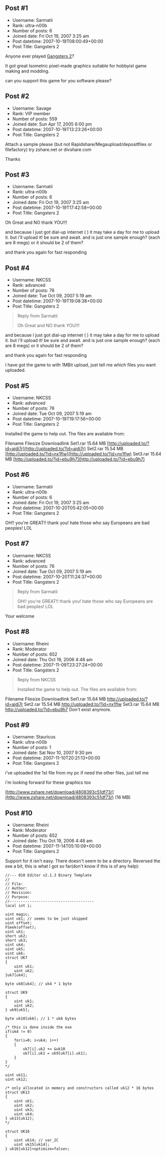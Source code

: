 ## Post #1
- Username: Sarmatii
- Rank: ultra-n00b
- Number of posts: 6
- Joined date: Fri Oct 19, 2007 3:25 am
- Post datetime: 2007-10-19T08:00:49+00:00
- Post Title: Gangsters 2

Anyone ever played [Gangsters 2](http://en.wikipedia.org/wiki/Gangsters_2)?

It got great Isometric pixel-made graphics suitable for hobbyist game making and modding.

can you support this game for you software please?
## Post #2
- Username: Savage
- Rank: VIP member
- Number of posts: 559
- Joined date: Sun Apr 17, 2005 6:00 pm
- Post datetime: 2007-10-19T13:23:26+00:00
- Post Title: Gangsters 2

Attach a sample please (but not Rapidshare/Megaupload/depositfiles or filefactory) try zshare.net or divshare.com

Thanks
## Post #3
- Username: Sarmatii
- Rank: ultra-n00b
- Number of posts: 6
- Joined date: Fri Oct 19, 2007 3:25 am
- Post datetime: 2007-10-19T17:42:58+00:00
- Post Title: Gangsters 2

Oh Great and NO thank YOU!!!  

and because I just got dial-up internet (  ) it may take a day for me to upload it. but i'll upload it! be sure and await. and is just one sample enough? (each are 8 megs) or it should be 2 of them?  

and thank you again for fast responding
## Post #4
- Username: NKCSS
- Rank: advanced
- Number of posts: 76
- Joined date: Tue Oct 09, 2007 5:19 am
- Post datetime: 2007-10-19T19:08:38+00:00
- Post Title: Gangsters 2

> Reply from Sarmatii
>
> Oh Great and NO thank YOU!!!  

and because I just got dial-up internet (  ) it may take a day for me to upload it. but i'll upload it! be sure and await. and is just one sample enough? (each are 8 megs) or it should be 2 of them?  

and thank you again for fast responding

I have got the game to with 1MBit upload, just tell me which files you want uploaded.
## Post #5
- Username: NKCSS
- Rank: advanced
- Number of posts: 76
- Joined date: Tue Oct 09, 2007 5:19 am
- Post datetime: 2007-10-19T19:17:56+00:00
- Post Title: Gangsters 2

Installed the game to help out. The files are available from:


 Filename  Filesize     Downloadlink 
 Set1.rar   15.64 MB  [http://uploaded.to/?id=ajdi7r](http://uploaded.to/?id=ajdi7r) 
 Set2.rar   15.54 MB  [http://uploaded.to/?id=nx1flw](http://uploaded.to/?id=nx1flw) 
 Set3.rar   15.64 MB  [http://uploaded.to/?id=ebu9h7](http://uploaded.to/?id=ebu9h7)
## Post #6
- Username: Sarmatii
- Rank: ultra-n00b
- Number of posts: 6
- Joined date: Fri Oct 19, 2007 3:25 am
- Post datetime: 2007-10-20T05:42:05+00:00
- Post Title: Gangsters 2

OH!! you're GREAT!! thank you! hate those who say Europeans are bad peoples! LOL
## Post #7
- Username: NKCSS
- Rank: advanced
- Number of posts: 76
- Joined date: Tue Oct 09, 2007 5:19 am
- Post datetime: 2007-10-20T11:24:37+00:00
- Post Title: Gangsters 2

> Reply from Sarmatii
>
> OH!! you're GREAT!! thank you! hate those who say Europeans are bad peoples! LOL

Your welcome
## Post #8
- Username: Rheini
- Rank: Moderator
- Number of posts: 652
- Joined date: Thu Oct 19, 2006 4:48 am
- Post datetime: 2007-11-09T23:27:24+00:00
- Post Title: Gangsters 2

> Reply from NKCSS
>
> Installed the game to help out. The files are available from:


 Filename  Filesize     Downloadlink 
 Set1.rar   15.64 MB  http://uploaded.to/?id=ajdi7r 
 Set2.rar   15.54 MB  http://uploaded.to/?id=nx1flw 
 Set3.rar   15.64 MB  http://uploaded.to/?id=ebu9h7
Don't exist anymore.
## Post #9
- Username: Stauricus
- Rank: ultra-n00b
- Number of posts: 1
- Joined date: Sat Nov 10, 2007 9:30 pm
- Post datetime: 2007-11-10T20:21:13+00:00
- Post Title: Gangsters 2

i've uploaded the 1st file from my pc
if  need the other files, just tell me  

i'm looking forward for these graphics too   


[http://www.zshare.net/download/4808393c51df73/](http://www.zshare.net/download/4808393c51df73/)   (16 MB)
## Post #10
- Username: Rheini
- Rank: Moderator
- Number of posts: 652
- Joined date: Thu Oct 19, 2006 4:48 am
- Post datetime: 2007-11-14T05:10:09+00:00
- Post Title: Gangsters 2

Support for it isn't easy. There doesn't seem to be a directory.
Reversed the exe a bit, this is what I got so far(don't know if this is of any help):

```
//--- 010 Editor v2.1.3 Binary Template
//
// File:
// Author:
// Revision:
// Purpose:
//--------------------------------------
local int i;

uint magic;
uint uk1; // seems to be just skipped
uint offset;
FSeek(offset);
uint uk1;
short uk2;
short uk3;
uint uk4;
uint uk5;
uint uk6;
struct UK7
{
	uint uk1;
	uint uk2;
}uk7[uk4];

byte uk8[uk4]; // uk4 * 1 byte

struct UK9
{
	uint uk1;
	uint uk2;
} uk9[uk5];

byte uk10[uk6]; // 1 * uk6 bytes

/* this is done inside the exe
if(uk4 != 0)
{
	for(i=0; i<uk4; i++)
	{
		uk7[i].uk2 += &uk10
		uk7[i].uk1 = uk9[uk7[i].uk1];
	}
}
*/

uint uk11;
uint uk12;

/* only allocated in memory and constructors called uk12 * 16 bytes
struct UK13
{
	uint uk1;
	uint uk2;
	uint uk3;
	uint uk4;
} uk13[uk12];
*/

struct UK16
{
	uint uk14; // var_2C
	uint uk15[uk14];
} uk16[uk12]<optimize=false>;
```
